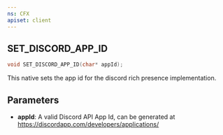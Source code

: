 ```yaml
---
ns: CFX
apiset: client
---
```

## SET_DISCORD_APP_ID

```c
void SET_DISCORD_APP_ID(char* appId);
```

This native sets the app id for the discord rich presence implementation.

## Parameters
* **appId**: A valid Discord API App Id, can be generated at https://discordapp.com/developers/applications/

